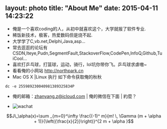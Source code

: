 layout: photo
title: "About Me"
date: 2015-04-11 14:23:22
---

- 俺是一个喜欢coding的人，从初中就喜欢这个，大学就报了软件专业.
- 稀饭新技术，极客，热爱数码但是烧不起.
- 大学学了C,vb.net,Delphi,Java,asp…
- 常去逛逛的论坛有CSDN,Iteye,Pudn,SegmentFault,StackoverFlow,CodePen,InfoQ,Github,TuiCool…
- 喜欢打乒乓球，打篮球，运动，骑行，lol坑你带你飞。乒乓球求虐嗷~
- 看看俺的小网站 http://northpark.cn
- Mac OS X |Linux 执行 如下命令获取俺的秋秋
```
dc -e 255989230040981389325834P 
```
- 俺的邮箱：zhanyang.z@icloud.com | 俺的微信在下面 | 約麼？



- ![wachat][1]
    
[1]: http://7xpfpd.com1.z0.glb.clouddn.com/avatar.wxphoto.jpg "  | use wachat to scan this QRCode to add me. |"


$$J\_\alpha(x)=\sum _{m=0}^\infty \frac{(-1)^ m}{m! \, \Gamma (m + \alpha + 1)}{\left({\frac{x}{2}}\right)}^{2 m + \alpha }$$






